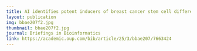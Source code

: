 ```yaml
---
title: AI identifies potent inducers of breast cancer stem cell differentiation based on adversarial learning from gene expression data
layout: publication
img: bbae207f2.jpg
thumbnail: bbae207f2.jpg
journal: Briefings in Bioinformatics
link: https://academic.oup.com/bib/article/25/3/bbae207/7663424
---
```


